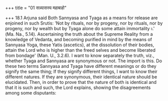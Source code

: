 +++
title = "01 सन्न्यासस्य महाबाहो"

+++
18.1 Arjuna said Both Sannyasa and Tyaga as a means for release are enjoined in such Srutis: 'Not by rituals, nor by progeny, nor by
rituals, nor by progeny, nor by wealth but by Tyaga alone do some attain
immortality ৷৷.' (Ma. Na., 5.14). Ascertaining the truth about the
Supreme Reality from a knowledge of Vedanta, and becoming purified in
mind by the means of Sannyasa Yoga, these Yatis (ascetics), at the
dissolution of their bodies, attain the Lord who is higher than the
freed selves and become liberated from bondage' (Man. U., 3.2.6). I want
to know separately the truth, viz., whether Tyaga and Sannyasa are
synonymous or not. The import is this. Do these two terms Sannyasa and
Tyaga have different meanings or do they signify the same thing; If they
signify different things, I want to know their different natures. If
they are synonymous, their identical nature should be elucidated. Then,
in order to prove that the nature of both is identical and that it is
such and such, the Lord explains, showing the disagreements among some
disputants:
